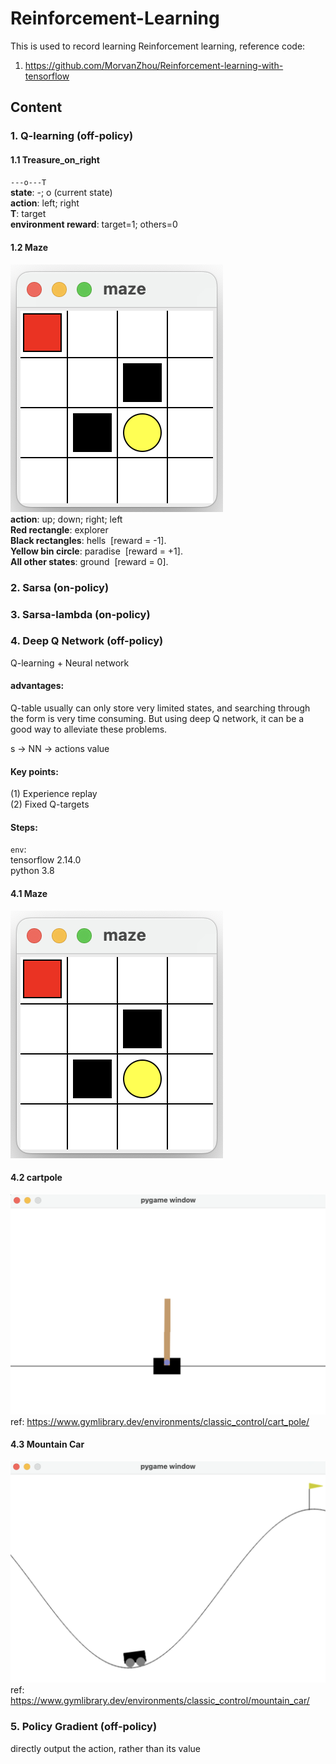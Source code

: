 # Reinforcement-Learning

This is used to record learning Reinforcement learning, reference code:
1. https://github.com/MorvanZhou/Reinforcement-learning-with-tensorflow

## Content
### 1. Q-learning  (off-policy)
#### 1.1 Treasure_on_right
`---o---T`  
**state**: -; o (current state)    
**action**: left; right  
**T**: target  
**environment reward**: target=1; others=0  
#### 1.2 Maze
![GitHub Logo](1_Q-learning/Maze/img.png)  
**action**: up; down; right; left   
**Red rectangle**: explorer  
**Black rectangles**: hells&nbsp;&nbsp;[reward = -1].      
**Yellow bin circle**: paradise&nbsp;&nbsp;[reward = +1].      
**All other states**: ground&nbsp;&nbsp;[reward = 0].  

### 2. Sarsa (on-policy)
### 3. Sarsa-lambda (on-policy)
### 4. Deep Q Network (off-policy)
Q-learning + Neural network  
#### advantages:
Q-table usually can only store very limited states, and searching through the form is very time consuming. But using deep Q network, it can be a good way to alleviate these problems.  
  
s -> NN -> actions value  
#### Key points:  
(1) Experience replay  
(2) Fixed Q-targets  
#### Steps:
`env`:   
tensorflow 2.14.0  
python 3.8  
#### 4.1 Maze
![GitHub Logo](1_Q-learning/Maze/img.png) 
#### 4.2 cartpole
![GitHub Logo](3_DQN/CartPole/img.png)   
ref: https://www.gymlibrary.dev/environments/classic_control/cart_pole/
#### 4.3 Mountain Car  
![GitHub Logo](3_DQN/MountainCar/img.png) 
ref: https://www.gymlibrary.dev/environments/classic_control/mountain_car/   
### 5. Policy Gradient (off-policy)  
directly output the action, rather than its value

